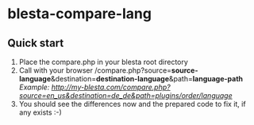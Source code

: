 # blesta-compare-lang

## Quick start ##
1. Place the compare.php in your blesta root directory    
2. Call with your browser <url-to-blesta>/compare.php?source=**source-language**&destination=**destination-language**&path=**language-path**     
*Example: http://my-blesta.com/compare.php?source=en_us&destination=de_de&path=plugins/order/language*     
3. You should see the differences now and the prepared code to fix it, if any exists :-)    

